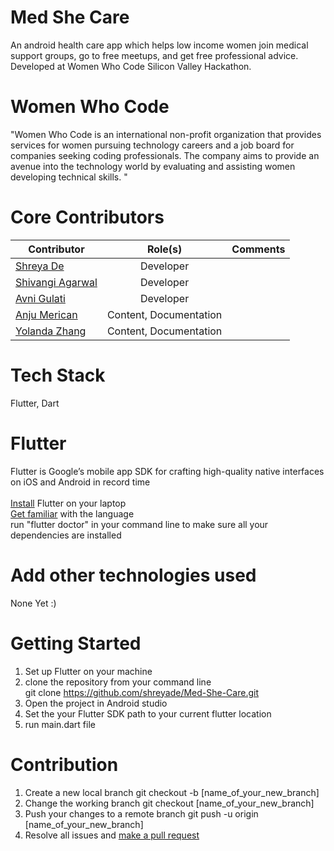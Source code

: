# Med She Care
An android health care app which helps low income women join medical support groups, go to free meetups, and get free professional advice. Developed at Women Who Code Silicon Valley Hackathon.


# Women Who Code 
"Women Who Code is an international non-profit organization that provides services for women pursuing technology careers and a job board for companies seeking coding professionals. The company aims to provide an avenue into the technology world by evaluating and assisting women developing technical skills. "


# Core Contributors
| Contributor        | Role(s)          | Comments  |
| ------------- |:-------------:| -----:|
|[Shreya De](https://github.com/shreyade)| Developer |  |
|[Shivangi Agarwal](https://github.com/AShivangi)| Developer |  |
|[Avni Gulati](https://github.com/avnigulati)| Developer |  |
|[Anju Merican](https://github.com/amalphonse)| Content, Documentation |  |
|[Yolanda Zhang](https://github.com/Yoland-Zhang)| Content, Documentation |  |


# Tech Stack
Flutter, Dart

# Flutter 
Flutter is Google’s mobile app SDK for crafting high-quality native interfaces on iOS and Android in record time <br/><br/>
[Install](https://flutter.io/get-started/install/) Flutter on your laptop <br />
[Get familiar](https://flutter.io/get-started/codelab/) with the language </br>
run "flutter doctor" in your command line to make sure all your dependencies are installed

# Add other technologies used
None Yet :)

# Getting Started 
1. Set up Flutter on your machine </br>
2. clone the repository from your command line </br>
git clone https://github.com/shreyade/Med-She-Care.git
3. Open the project in Android studio
4. Set the your Flutter SDK path to your current flutter location
5. run main.dart file

# Contribution
1. Create a new local branch
git checkout -b [name_of_your_new_branch]
2. Change the working branch
git checkout [name_of_your_new_branch]
3. Push your changes to a remote branch
git push -u origin [name_of_your_new_branch]
4. Resolve all issues and [make a pull request](https://help.github.com/articles/creating-a-pull-request/)

